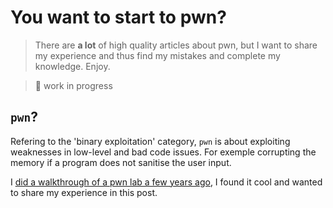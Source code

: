 # You want to start to pwn?


> There are **a lot** of high quality articles about pwn, but I want to share my experience and thus find my mistakes and complete my knowledge. Enjoy.

> :wrench: work in progress

## `pwn`?

Refering to the 'binary exploitation' category, `pwn` is about exploiting weaknesses in low-level and bad code issues. For exemple corrupting the memory if a program does not sanitise the user input.

I [did a walkthrough of a pwn lab a few years ago](https://fakenews.sh/blog/startingpwnt-rop-part-walkthrough/), I found it cool and wanted to share my experience in this post.

